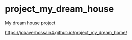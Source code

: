 # project_my_dream_house
My dream house project


https://jobayerhossain4.github.io/project_my_dream_home/

